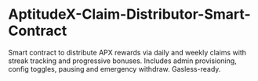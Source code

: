 # AptitudeX-Claim-Distributor-Smart-Contract
Smart contract to distribute APX rewards via daily and weekly claims with streak tracking and progressive bonuses. Includes admin provisioning, config toggles, pausing and emergency withdraw. Gasless-ready.
